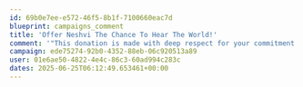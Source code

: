 ```yaml
---
id: 69b0e7ee-e572-46f5-8b1f-7100660eac7d
blueprint: campaigns_comment
title: 'Offer Neshvi The Chance To Hear The World!'
comment: '"This donation is made with deep respect for your commitment to serving others. The impact of your work is visible, and I trust that even this small contribution will be used with care and love."'
campaign: ede75274-92b0-4352-88eb-06c920513a89
user: 01e6ae50-4822-4e4c-86c3-60ad994c283c
dates: 2025-06-25T06:12:49.653461+00:00
---
```

